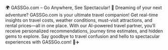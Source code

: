 🌍 GASSGo.com – Go Anywhere, See Spectacular! 🚀
Dreaming of your next adventure? GASSGo.com is your ultimate travel companion! Get real-time insights on travel costs, weather conditions, must-visit attractions, and rental prices—all in one place. With our AI-powered travel partner, you’ll receive personalized recommendations, journey time estimates, and hidden gems to explore. Say goodbye to travel confusion and hello to spectacular experiences with GASSGo.com! 🌟✈️
